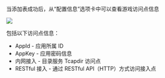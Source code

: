 当添加表成功后，从“配置信息”选项卡中可以查看游戏访问点信息

![](https://i.imgur.com/b1x3nR2.png)

包括以下访问点信息：

* AppId - 应用所属 ID
* AppKey - 应用密码信息
* 内网接入 - 目录服务 Tcapdir 访问点
* RESTful 接入 - 通过 RESTful API（HTTP）方式访问接入点
